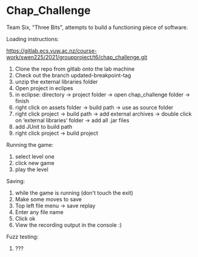 # Chap_Challenge

Team Six, "Three Bits", attempts to build a functioning piece of software.

Loading instructions:

https://gitlab.ecs.vuw.ac.nz/course-work/swen225/2021/groupproject/t6/chap_challenge.git

1. Clone the repo from gitlab onto the lab machine
2. Check out the branch updated-breakpoint-tag
3. unzip the external libraries folder
4. Open project in eclipes
5. in eclipse: directory -> project folder -> open chap_challenge folder -> finish
6. right click on assets folder -> build path -> use as source folder
7. right click project -> build path -> add external archives -> double click on ‘external libraries’ folder -> add all .jar files
8. add JUnit to build path
9. right click project -> build project

Running the game:

1. select level one
2. click new game
3. play the level

Saving:

1. while the game is running (don't touch the exit)
2. Make some moves to save
3. Top left file menu -> save replay
4. Enter any file name
5. Click ok
6. View the recording output in the console :)

Fuzz testing:

1. ???
